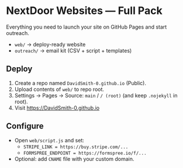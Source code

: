 # NextDoor Websites — Full Pack

Everything you need to launch your site on GitHub Pages and start outreach.

- `web/` → deploy-ready website
- `outreach/` → email kit (CSV + script + templates)

## Deploy
1. Create a repo named `DavidSmith-0.github.io` (Public).
2. Upload contents of `web/` to repo root.
3. Settings → Pages → Source: `main` / `/ (root)` (and keep `.nojekyll` in root).
4. Visit https://DavidSmith-0.github.io

## Configure
- Open `web/script.js` and set:
  - `STRIPE_LINK = https://buy.stripe.com/...`
  - `FORMSPREE_ENDPOINT = https://formspree.io/f/...`
- Optional: add `CNAME` file with your custom domain.
